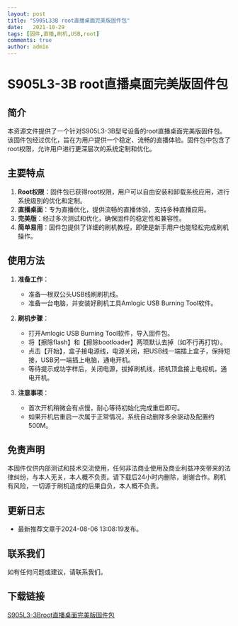 ```yaml
---
layout: post
title: "S905L33B root直播桌面完美版固件包"
date:   2021-10-29
tags: [固件,直播,刷机,USB,root]
comments: true
author: admin
---
```

# S905L3-3B root直播桌面完美版固件包

## 简介

本资源文件提供了一个针对S905L3-3B型号设备的root直播桌面完美版固件包。该固件包经过优化，旨在为用户提供一个稳定、流畅的直播体验。固件包中包含了root权限，允许用户进行更深层次的系统定制和优化。

## 主要特点

1. **Root权限**：固件包已获得root权限，用户可以自由安装和卸载系统应用，进行系统级别的优化和定制。
2. **直播桌面**：专为直播优化，提供流畅的直播体验，支持多种直播应用。
3. **完美版**：经过多次测试和优化，确保固件的稳定性和兼容性。
4. **简单易用**：固件包提供了详细的刷机教程，即使是新手用户也能轻松完成刷机操作。

## 使用方法

1. **准备工作**：
   - 准备一根双公头USB线刷刷机线。
   - 准备一台电脑，并安装好刷机工具Amlogic USB Burning Tool软件。

2. **刷机步骤**：
   - 打开Amlogic USB Burning Tool软件，导入固件包。
   - 将【擦除flash】和【擦除bootloader】两项默认去掉（如不行再打钩）。
   - 点击【开始】，盒子接电源线，电源关闭，把USB线一端插上盒子，保持短接，USB另一端插上电脑，通电开机。
   - 等待提示成功字样后，关闭电源，拔掉刷机线，把机顶盒接上电视机，通电开机。

3. **注意事项**：
   - 首次开机稍微会有点慢，耐心等待初始化完成重启即可。
   - 如果开机后重启一次属于正常情况，系统自动删除多余驱动及配置约500M。

## 免责声明

本固件仅供内部测试和技术交流使用，任何非法商业使用及商业利益冲突带来的法律纠纷，与本人无关，本人概不负责。请下载后24小时内删除，谢谢合作。刷机有风险，一切源于刷机造成的后果自负，本人概不负责。

## 更新日志

- 最新推荐文章于2024-08-06 13:08:19发布。

## 联系我们

如有任何问题或建议，请联系我们。

## 下载链接

[S905L3-3Broot直播桌面完美版固件包](https://pan.quark.cn/s/efd4480cb393)